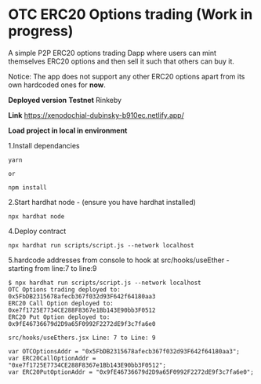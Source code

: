 # OTC ERC20 Options trading (Work in progress)

A simple P2P ERC20 options trading Dapp where users can mint themselves ERC20 options and then sell it such that others can buy it.

Notice: The app does not support any other ERC20 options apart from its own hardcoded ones for **now**.

**Deployed version** 
**Testnet**
Rinkeby

**Link** 
https://xenodochial-dubinsky-b910ec.netlify.app/

**Load project in local in environment**

1.Install dependancies
```
yarn 

or

npm install
```

2.Start hardhat node - (ensure you have hardhat installed)

```
npx hardhat node

```

4.Deploy contract

```
npx hardhat run scripts/script.js --network localhost

```


5.hardcode addresses from console to hook at src/hooks/useEther - starting from line:7 to line:9

```
$ npx hardhat run scripts/script.js --network localhost
OTC Options trading deployed to: 0x5FbDB2315678afecb367f032d93F642f64180aa3
ERC20 Call Option deployed to: 0xe7f1725E7734CE288F8367e1Bb143E90bb3F0512
ERC20 Put Option deployed to: 0x9fE46736679d2D9a65F0992F2272dE9f3c7fa6e0 

src/hooks/useEthers.jsx Line: 7 to Line: 9

var OTCOptionsAddr = "0x5FbDB2315678afecb367f032d93F642f64180aa3";
var ERC20CallOptionAddr = "0xe7f1725E7734CE288F8367e1Bb143E90bb3F0512";
var ERC20PutOptionAddr = "0x9fE46736679d2D9a65F0992F2272dE9f3c7fa6e0";

```
